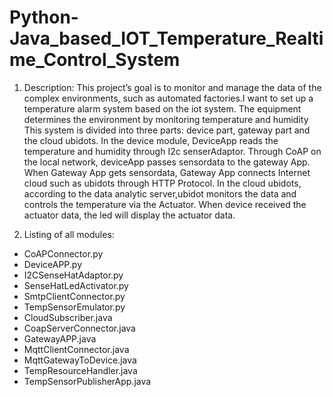 # Python-Java_based_IOT_Temperature_Realtime_Control_System
1. Description:
This project’s goal is to monitor and manage the data of the complex environments, such as automated factories.I want to set up a temperature alarm system based on the iot system. The equipment determines the environment by monitoring temperature and humidity This system is divided into three parts: device part, gateway part and the cloud ubidots. In the device module, DeviceApp reads the temperature and humidity through I2c senserAdaptor. Through CoAP on the local network, deviceApp passes sensordata to the gateway App. When Gateway App gets sensordata, Gateway App connects Internet cloud such as ubidots through HTTP Protocol. In the cloud ubidots, according to the data analytic server,ubidot monitors the data and controls the temperature via the Actuator. When device received
the actuator data, the led will display the actuator data.

2. Listing of all modules:
- CoAPConnector.py
- DeviceAPP.py
- I2CSenseHatAdaptor.py
- SenseHatLedActivator.py
- SmtpClientConnector.py
- TempSensorEmulator.py
- CloudSubscriber.java
- CoapServerConnector.java
- GatewayAPP.java
- MqttClientConnector.java
- MqttGatewayToDevice.java
- TempResourceHandler.java
- TempSensorPublisherApp.java
